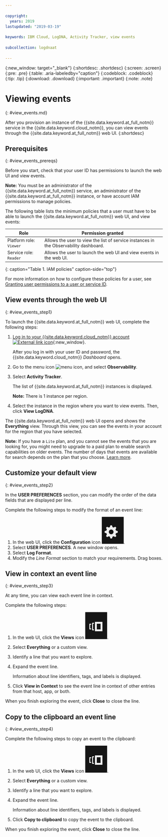 ```yaml
---

copyright:
  years: 2019
lastupdated: "2019-03-19"

keywords: IBM Cloud, LogDNA, Activity Tracker, view events

subcollection: logdnaat

---
```


{:new_window: target="_blank"}
{:shortdesc: .shortdesc}
{:screen: .screen}
{:pre: .pre}
{:table: .aria-labeledby="caption"}
{:codeblock: .codeblock}
{:tip: .tip}
{:download: .download}
{:important: .important}
{:note: .note}


# Viewing events
{: #view_events.md}

After you provision an instance of the {{site.data.keyword.at_full_notm}} service in the {{site.data.keyword.cloud_notm}}, you can view events through the {{site.data.keyword.at_full_notm}} web UI.
{:shortdesc}


## Prerequisites
{: #view_events_prereqs}

Before you start, check that your user ID has permissions to launch the web UI and view events. 

**Note:** You must be an administrator of the {{site.data.keyword.at_full_notm}} service, an administrator of the {{site.data.keyword.at_full_notm}} instance, or have account IAM permissions to manage policies.

The following table lists the minimum policies that a user must have to be able to launch the {{site.data.keyword.at_full_notm}} web UI, and view events:

| Role                      | Permission granted            |
|---------------------------|-------------------------------|  
| Platform role: `Viewer`     | Allows the user to view the list of service instances in the Observability dashboard. |
| Service role: `Reader`      | Allows the user to launch the web UI and view events in the web UI.  |
{: caption="Table 1. IAM policies" caption-side="top"} 

For more information on how to configure these policies for a user, see [Granting user permissions to a user or service ID](/docs/services/Activity-Tracker-with-LogDNA?topic=logdnaat-iam_view_events#iam_view_events).


## View events through the web UI
{: #view_events_step1}

To launch the {{site.data.keyword.at_full_notm}} web UI, complete the following steps:

1. [Log in to your {{site.data.keyword.cloud_notm}} account ![External link icon](../../icons/launch-glyph.svg "External link icon")](https://cloud.ibm.com/login){:new_window}.

	After you log in with your user ID and password, the {{site.data.keyword.cloud_notm}} *Dashboard* opens.

2. Go to the menu icon ![menu icon](../../icons/icon_hamburger.svg), and select **Observability**. 

3. Select **Activity Tracker**. 

    The list of {{site.data.keyword.at_full_notm}} instances is displayed.

    **Note:** There is 1 instance per region.

4. Select the instance in the region where you want to view events. Then, click **View LogDNA**.

The {{site.data.keyword.at_full_notm}} web UI opens and shows the **Everything** view. Through this view, you can see the events in your account for the region that you have selected.

**Note:** If you have a `Lite` plan, and you cannot see the events that you are looking for, you might need to upgrade to a paid plan to enable search capabilities on older events. The number of days that events are available for search depends on the plan that you choose. [Learn more](/docs/services/Activity-Tracker-with-LogDNA?topic=logdnaat-service_plan#service_plan).


## Customize your default view
{: #view_events_step2}

In the **USER PREFERENCES** section, you can modify the order of the data fields that are displayed per line.

Complete the following steps to modify the format of an event line:

1. In the web UI, click the **Configuration** icon ![Configuration icon](images/admin.png "Admin icon").
2. Select **USER PREFERENCES**. A new window opens.
3. Select **Log Format**.
4. Modify the *Line Format* section to match your requirements. Drag boxes.




## View in context an event line
{: #view_events_step3}

At any time, you can view each event line in context.

Complete the following steps: 

1. In the web UI, click the **Views** icon ![Configuration icon](images/views.png "Configuration icon").
2. Select **Everything** or a custom view.
3. Identify a line that you want to explore.
4. Expand the event line. 

    Information about line identifiers, tags, and labels is displayed.

5. Click **View in Context** to see the event line in context of other entries from that host, app, or both.

When you finish exploring the event, click **Close** to close the line.




## Copy to the clipboard an event line
{: #view_events_step4}


Complete the following steps to copy an event to the clipboard: 

1. In the web UI, click the **Views** icon ![Configuration icon](images/views.png "Configuration icon").
2. Select **Everything** or a custom view.
3. Identify a line that you want to explore.
4. Expand the event line. 

    Information about line identifiers, tags, and labels is displayed.

5. Click **Copy to clipboard** to copy the event to the clipboard.

When you finish exploring the event, click **Close** to close the line.




